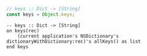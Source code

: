 ```javascript
// keys :: Dict -> [String]
const keys = Object.keys;
```


```applescript
-- keys :: Dict -> [String]
on keys(rec)
    (current application's NSDictionary's dictionaryWithDictionary:rec)'s allKeys() as list
end keys
```